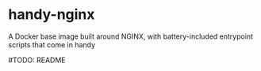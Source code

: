 # handy-nginx
A Docker base image built around NGINX, with battery-included entrypoint scripts that come in handy

#TODO: README
